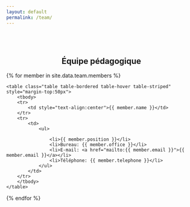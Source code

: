 ```yaml
---
layout: default
permalink: /team/
---
```


<center style="margin-top:80px"><h2>&Eacute;quipe pédagogique</h2></center>

<div class="container" style="max-width:500px">

{% for member in site.data.team.members %}

	<table class="table table-bordered table-hover table-striped" style="margin-top:50px">
		<tbody>
		<tr>
			<td style="text-align:center">{{ member.name }}</td>
		</tr>
		<tr>
			<td>
				<ul>

					<li>{{ member.position }}</li>
					<li>Bureau: {{ member.office }}</li>
					<li>E-mail: <a href="mailto:{{ member.email }}">{{ member.email }}</a></li>
					<li>Téléphone: {{ member.telephone }}</li>
				</ul>
			</td>
		</tr>
		</tbody>
	</table>

{% endfor %}

</div>